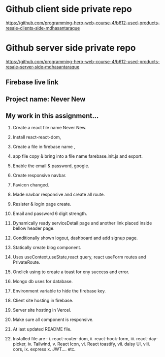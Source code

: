 # Github client side private repo

https://github.com/programming-hero-web-course-4/b612-used-products-resale-clients-side-mdhasantaraque

# Github server side private repo

https://github.com/programming-hero-web-course-4/b612-used-products-resale-server-side-mdhasantaraque

## Firebase live link

## Project name: Never New

## My work in this assignment...

1. Create a react file name Never New.
2. Install react-react-dom,
3. Create a file in firebase name ,
4. app file copy & bring into a file name farebase.init.js and export.
5. Enable the email & password, google.
6. Create responsive navbar.

7. Favicon changed.
8. Made navbar responsive and create all route.
9. Resister & login page create.
10. Email and password 6 digit strength.
11. Dynamically ready serviceDetail page and another link placed inside bellow header page.
12. Conditionally shown logout, dashboard and add signup page.
13. Statically create blog component.
14. Uses useContext,useState,react query, react useForm routes and PrivateRoute.
15. Onclick using to create a toast for eny success and error.
16. Mongo db uses for database.
17. Environment variable to hide the firebase key.
18. Client site hosting in firebase.
19. Server site hosting in Vercel.
20. Make sure all component is responsive.
21. At last updated README file.
22. Installed file are :
    i. react-router-dom,
    ii. react-hook-form,
    iii. react-day-picker,
    iv. Tailwind,
    v. React Icon,
    vi. React toastify,
    vii. daisy UI,
    viii. cors,
    ix. express
    x. JWT.... etc.
